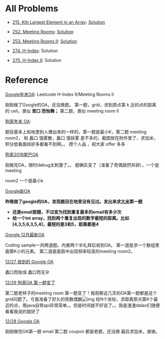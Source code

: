 # All Problems

- [215. Kth Largest Element in an Array](https://leetcode.com/problems/kth-largest-element-in-an-array/description/): [Solution](../../heap/215-medium-Kth-Largest-Element-in-an-Array.md)

- [252. Meeting Rooms](https://leetcode.com/problems/meeting-rooms/description/): [Solution](../../array/252-Meeting-Rooms.md)
- [253. Meeting Rooms II](https://leetcode.com/problems/meeting-rooms-ii/description/): [Solution](../../heap/253-medium-Meeting-RoomsII.md)
- [274. H-Index](https://leetcode.com/problems/h-index/description/): Solution
- [275. H-Index II](https://leetcode.com/problems/h-index-ii/description/): Solution

# Reference

[Google年末OA](https://www.1point3acres.com/bbs/forum.php?mod=viewthread&tid=468482&extra=page%3D1%26filter%3Dsortid%26sortid%3D311%26searchoption%5B3046%5D%5Bvalue%5D%3D1%26searchoption%5B3046%5D%5Btype%5D%3Dradio%26sortid%3D311%26orderby%3Ddateline): Leetcode H-Index II/Meeting Rooms II

刚刚做了Google的OA，还没换题。
第一题，grid，求到原点第 k 近的点的距离的 ceil，类似 **里口 而怡舞；**
第二题，类似 meeting room II

[狗家年末 OA](https://www.1point3acres.com/bbs/forum.php?mod=viewthread&tid=468462&extra=page%3D1%26filter%3Dsortid%26sortid%3D311%26searchoption%5B3046%5D%5Bvalue%5D%3D1%26searchoption%5B3046%5D%5Btype%5D%3Dradio%26sortid%3D311%26orderby%3Ddateline): 

题目基本上和地里别人爆出来的一样的，第一题是最小K，第二题 meeting room2， 和 蠡口 饿雾散，蠡口 饿妖雾 差不多的，截图放在附件里了，求加米， 积分低看面经好多都看不到啊。。 攒个人品 ，祝大家 offer 多多

[狗家2018尾巴OA](https://www.1point3acres.com/bbs/forum.php?mod=viewthread&tid=468394&extra=page%3D1%26filter%3Dsortid%26sortid%3D311%26searchoption%5B3046%5D%5Bvalue%5D%3D1%26searchoption%5B3046%5D%5Btype%5D%3Dradio%26sortid%3D311%26orderby%3Ddateline)

刚做完OA，限时debug太刺激了。。
题确实变了（准备了奇偶跳然并卵），一个是meeting

room2 一个是最小k

[Google新OA](https://www.1point3acres.com/bbs/forum.php?mod=viewthread&tid=468256&extra=page%3D1%26filter%3Dsortid%26sortid%3D311%26searchoption%5B3046%5D%5Bvalue%5D%3D1%26searchoption%5B3046%5D%5Btype%5D%3Dradio%26sortid%3D311%26orderby%3Ddateline)

**昨晚做了google的OA，发现题目在地里没有见过。发出来求[大米](http://www.1point3acres.com/bbs/thread-71069-1-1.html)第一题**

- **还是email那题，不过变为找到重复最多的email有多少次**
- **给一个int array，找到两个重复出现的数字最短的距离。比如 [4,3,5,6,3,5,4]，最短的是3和5，距离都是4**

[Google 12月最新OA](https://www.1point3acres.com/bbs/forum.php?mod=viewthread&tid=468246&extra=page%3D1%26filter%3Dsortid%26sortid%3D311%26searchoption%5B3046%5D%5Bvalue%5D%3D1%26searchoption%5B3046%5D%5Btype%5D%3Dradio%26sortid%3D311%26orderby%3Ddateline)

Coding sample一共两道题。内推两个半礼拜后收到OA。
第一道是求一个数组里面第K小的元素。
第二道是面筋中出现频率较高的meeting room2。

[12/27 收到的 Google OA](https://www.1point3acres.com/bbs/forum.php?mod=viewthread&tid=468244&extra=page%3D1%26filter%3Dsortid%26sortid%3D311%26searchoption%5B3046%5D%5Bvalue%5D%3D1%26searchoption%5B3046%5D%5Btype%5D%3Dradio%26sortid%3D311%26orderby%3Ddateline)

蠡口而贻误
蠡口而无伞

[12/29 狗家OA 第一题变了](https://www.1point3acres.com/bbs/forum.php?mod=viewthread&tid=468236&extra=page%3D1%26filter%3Dsortid%26sortid%3D311%26searchoption%5B3046%5D%5Bvalue%5D%3D1%26searchoption%5B3046%5D%5Btype%5D%3Dradio%26sortid%3D311%26orderby%3Ddateline)

第二题老样子的meeting room
第一题变了！我观察这几天的OA第一题都是这个grid问题了。亏我准备了好久的奇数偶数![img](https://www.1point3acres.com/bbs/static/image/smiley/QQ/em03.gif)
给N个坐标，求距离原点第K个最近的点，用java自带api异常简单。。但是时间就不好说了。。我是渣渣dalao们随便看看我说的就好了

[12/28 Google OA](https://www.1point3acres.com/bbs/forum.php?mod=viewthread&tid=468199&extra=page%3D1%26filter%3Dsortid%26sortid%3D311%26searchoption%5B3046%5D%5Bvalue%5D%3D1%26searchoption%5B3046%5D%5Btype%5D%3Dradio%26sortid%3D311%26orderby%3Ddateline)

刚刚做完OA第一题 email
第二题 coupon
都是老题，还没换
最后求加米，谢谢。